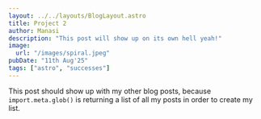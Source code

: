 ```yaml
---
layout: ../../layouts/BlogLayout.astro
title: Project 2
author: Manasi
description: "This post will show up on its own hell yeah!"
image:
  url: "/images/spiral.jpeg"
pubDate: "11th Aug'25"
tags: ["astro", "successes"]
---
```


This post should show up with my other blog posts, because `import.meta.glob()` is returning a list of all my posts in order to create my list.
